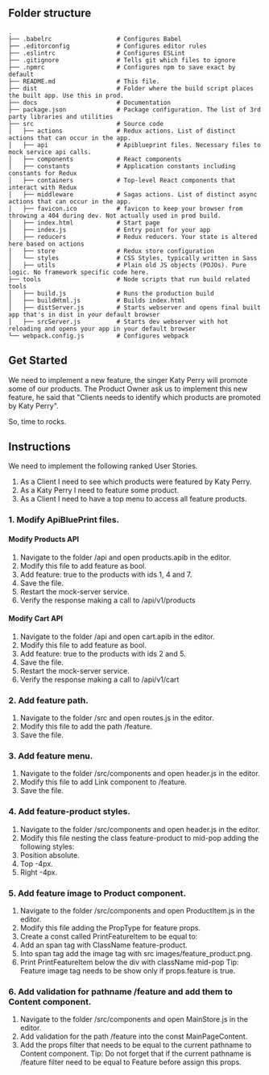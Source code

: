 ## Folder structure

```
.
├── .babelrc                  # Configures Babel
├── .editorconfig             # Configures editor rules
├── .eslintrc                 # Configures ESLint
├── .gitignore                # Tells git which files to ignore
├── .npmrc                    # Configures npm to save exact by default
├── README.md                 # This file.
├── dist                      # Folder where the build script places the built app. Use this in prod.
├── docs                      # Documentation
├── package.json              # Package configuration. The list of 3rd party libraries and utilities
├── src                       # Source code
│   ├── actions               # Redux actions. List of distinct actions that can occur in the app.
│   ├── api                   # Apiblueprint files. Necessary files to mock service api calls. 
│   ├── components            # React components
│   ├── constants             # Application constants including constants for Redux
│   ├── containers            # Top-level React components that interact with Redux
│   ├── middleware            # Sagas actions. List of distinct async actions that can occur in the app.
│   ├── favicon.ico           # favicon to keep your browser from throwing a 404 during dev. Not actually used in prod build.
│   ├── index.html            # Start page
│   ├── index.js              # Entry point for your app
│   ├── reducers              # Redux reducers. Your state is altered here based on actions
│   ├── store                 # Redux store configuration
│   └── styles                # CSS Styles, typically written in Sass
│   ├── utils                 # Plain old JS objects (POJOs). Pure logic. No framework specific code here.
├── tools                     # Node scripts that run build related tools
│   ├── build.js              # Runs the production build
│   ├── buildHtml.js          # Builds index.html
│   ├── distServer.js         # Starts webserver and opens final built app that's in dist in your default browser
│   ├── srcServer.js          # Starts dev webserver with hot reloading and opens your app in your default browser
└── webpack.config.js         # Configures webpack
```

## Get Started

We need to implement a new feature, the singer Katy Perry will promote some of our products. The Product Owner ask us to implement this new feature, he said that "Clients needs to identify which products are promoted by Katy Perry".

So, time to rocks.

## Instructions

We need to implement the following ranked User Stories.

1. As a Client I need to see which products were featured by Katy Perry.
2. As a Katy Perry I need to feature some product.
3. As a Client I need to have a top menu to access all feature products.

### 1. Modify ApiBluePrint files.

#### Modify Products API

1. Navigate to the folder /api and open products.apib in the editor.
2. Modify this file to add feature as bool.
3. Add feature: true to the products with ids 1, 4 and 7.
4. Save the file.
5. Restart the mock-server service.
6. Verify the response making a call to /api/v1/products

#### Modify Cart API

1. Navigate to the folder /api and open cart.apib in the editor.
2. Modify this file to add feature as bool.
3. Add feature: true to the products with ids 2 and 5.
4. Save the file.
5. Restart the mock-server service.
6. Verify the response making a call to /api/v1/cart
 
### 2. Add feature path.

1. Navigate to the folder /src and open routes.js in the editor.
2. Modify this file to add the path /feature.
3. Save the file.

### 3. Add feature menu.

1. Navigate to the folder /src/components and open header.js in the editor.
2. Modify this file to add Link component to /feature.
3. Save the file.

### 4. Add feature-product styles.

1. Navigate to the folder /src/components and open header.js in the editor.
2. Modify this file nesting the class feature-product to mid-pop adding the following styles:
  1. Position absolute.
  2. Top -4px.
  3. Right -4px.

### 5. Add feature image to Product component.

1. Navigate to the folder /src/components and open ProductItem.js in the editor.
2. Modify this file adding the PropType for feature props.
3. Create a const called PrintFeatureItem to be equal to:
  1. Add an span tag with ClassName feature-product.
  2. Into span tag add the image tag with src images/feature_product.png.
4. Print PrintFeatureItem below the div with className mid-pop
Tip: Feature image tag needs to be show only if props.feature is true. 

### 6. Add validation for pathname /feature and add them to Content component.

1. Navigate to the folder /src/components and open MainStore.js in the editor.
2. Add validation for the path /feature into the const MainPageContent.
3. Add the props filter that needs to be equal to the current pathname to Content component.
Tip: Do not forget that if the current pathname is /feature filter need to be equal to Feature before assign this props.